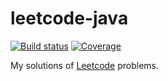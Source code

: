 # leetcode-java

[![Build status](https://img.shields.io/travis/malast88/leetcode-java.svg)](https://travis-ci.org/malast88/leetcode-java)
[![Coverage](https://img.shields.io/codecov/c/github/malast88/leetcode-java.svg)](https://codecov.io/gh/malast88/leetcode-java)

My solutions of [Leetcode](https://leetcode.com) problems.
